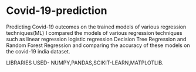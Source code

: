 # Covid-19-prediction
Predicting Covid-19 outcomes on the trained models of various regression techniques(ML)
I compared the models of various regression techniques such as linear regression logistic regression Decision Tree Regression and Random Forest Regression and comparing the accuracy of these models on the covid-19 india dataset.

LIBRARIES USED-
NUMPY,PANDAS,SCIKIT-LEARN,MATPLOTLIB.


